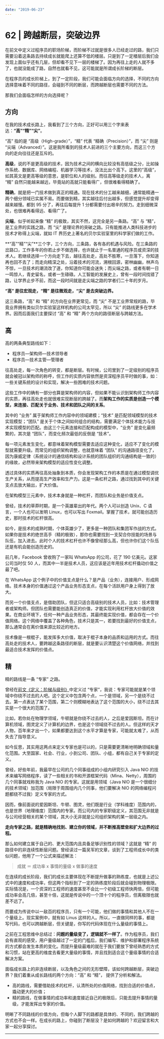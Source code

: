 ```yaml
---
date: "2019-06-23"
---  
```

      
# 62 | 跨越断层，突破边界
在前文中定义过程序员的职场阶梯，而阶梯不过就是很多人已经走过的路，我们只需要沿着这条路去持续成长就能爬上还算不低的楼层。只是到了一定楼层后我们会发现上面似乎还有几层，但却看不见下一层的楼梯了。因为再往上走的人就不多了，也就没能成了路，自然也就看不见，这可能就是所谓成长阶梯的断层。

在程序员的成长阶梯上，到了一定阶段，我们可能会面临方向的选择，不同的方向选择意味着不同的路径，会碰到不同的断层，而跨越断层也需要不同的方法。

那我们会面临怎样的方向选择呢？

## 方向

在我的技术成长路上，我看到了三个方向，正好可以用三个字来表达：**“高”“精”“尖”**。

“高” 指的是 “高级（High-grade）”，“精” 代表 “精确（Precision）”，而 “尖” 则是 “尖端（Advanced）”。这是我所看到的技术人前进的三个主要方向，而这三个方向的走向往往还是互斥的。

**高级**，说的不是更高级的技术，因为技术之间的横向比较没有高低级之分，比如操作系统、数据库、网络编程、机器学习等技术，没法比出个高下。这里的“高级”，如其英文是更高等级的意思，是职位和人的级别。而往高等级走的技术人，离 “精” 自然只能越来越远，毕竟站的高就只能看得广，但很难看得精确了。

<!-- [[[read_end]]] -->

**精确**，就是把一门技术做到真正的精通。现在技术的分工越来越细，通常能精通一两个细分领域已实属不易。而要做到精，其实越往后付出越多，但感觉提升却变得越来越慢。都到 95 分了，再往后每提升 1 分都需要付出艰辛的努力。走到细微深处，也很难再看得远、看得广了。

**尖端**，似乎听起来像 “精” 的极致，其实不然，这完全是另一条路。“高” 与 “精”，是工业界的实践之路，而 “尖” 是理论界的突破之路。只有能推进人类科技进步的技术才称得上尖端，就如 IT 界历史上著名的贝尔实验室里的科学家们做的工作。

**“高”“精”“尖”**三个字，三个方向，三条路，各有各的机遇与风险。在三条路的岔路口，工作多年的你若止步不做选择，也许就止于一名普通的程序员或资深的技术人。若继续选择一个方向走下去，越往高处走，高处不胜寒，一旦落下，你知道再也回不去了；而走向精深之处，沿着技术的河流，溯根回源，密林幽幽，林声鸟不惊，一旦技术的潮流改了道，你知道你可能会迷失；而尖端之路，或者有朝一日一鸣惊人，青史留名，或者一生碌碌。人工智能的发展史上，曾有一段时间找错了路，让学界止步不前，而这一段时间就是走尖端之路的学者们二十年的岁月。

**“高” 是往宏观走，“精” 是往微观走，“尖” 是去突破边界。**

这三条路，“高” 和 “精” 的方向在业界更常见，而 “尖” 不是工业界常规的路，毕竟业界拥有类似贝尔实验室这样机构的公司太罕见，所以 “尖” 的路线更多在学术界。因而后面我们主要探讨 “高” 和 “精” 两个方向的路径断层与跨越方法。

## 高

高的两条典型路线如下：

* 程序员—架构师—技术领导者
* 程序员—技术主管—管理者

往高处走，每一次角色的转变，都是断层。有时候，公司里到了一定级别的程序员就会被冠以架构师的称呼，但工作的实质内容依然是资深程序员平时做的事，如：一些关键系统的设计和实现，解决一些困难的技术问题。

这些工作中的确有一部分也算是架构师的内容，但如果不能认识到架构师工作内容的实质，再往高处走也就很难实现断层的跨越了。而**架构工作的实质是创造一个模型，来连接、匹配关于业务、技术和团队之间的关系**。

其中的 “业务” 属于架构师工作内容中的领域建模；“技术” 是匹配领域模型的技术实现模型；“团队” 是关于个体之间如何组合的结构，需要满足个体技术能力与技术实现模型的匹配。由这三个元素连接和匹配构成的模型中，“业务” 是变化最频繁的，其次是 “团队”，而变化频次最低的反倒是 “技术”。

每一项元素发生变化，都意味着架构模型需要去适应这种变化，适应不了变化的模型就需要升级。而常见的组织架构调整，也就意味着 “团队” 的沟通路径变化了，因为康威定律（系统设计的通信结构和设计系统的团队组织的沟通结构是一致的）的缘故，必然带来架构模型的适应性变化调整。

透过具体的实质再往高处抽象到本质，你会发现架构工作的本质是在通过模型调优生产关系，从而提高生产效率和生产力。这是一条杠杆之路，通过找到其中的关键支点去放大输出，扩大价值。

在架构模型三元素中，技术本身就是一种杠杆，而团队和业务是价值支点。

曾经，技术的草莽时期，是一个英雄辈出的年代。两个人可以创造 Unix、C 语言，一个人也可以发明 Linux，也可以写出 Foxmail。掌握了技术，就可能创造历史，那时技术的杠杆很高。

如今，是技术的成熟时期，个体英雄少了，更多是一种团队和集团军作战的方式。如果你是技术的绝世高手（精的极致），那你也需要找到一支契合你技能的场景与队伍，加入进去。此时个人的技术杠杆也许不像曾经那么高，但也许你们这个队伍还是有机会能创造历史的。

前几年，Facebook 曾收购了一家叫 WhatsApp 的公司，花了 190 亿美元。这家公司当时仅 50 人，而其中一半是技术人员，这应该是近年用技术杠杆撬动价值之最了吧。

在 WhatsApp 这个例子中的价值支点是什么？是产品（业务），连接用户、形成网络。技术本身的价值通过这个产品业务形态支点，在每个活跃用户身上得到了放大。

而另一个价值支点，是借助团队，但这只适合高级别的技术人员，比如：技术管理者或架构师。但团队也需要能创造真正的价值，才能实现利用杠杆放大价值的效果。在商业环境下，任何一种产品业务形态，其最终能实现价值，都会存在一个价值网络。这个网络中覆盖了各种角色，技术只是其一，若要找到最好的价值支点，那么通常会在离价值来源比较近的地方。

技术像是一根棍子，能发挥多大价值，取决于棍子本身的品质和运用的方式。而往高处走的技术人，要跨越这条路径的断层，就是要认识清楚这个价值网络，并找到最适合技术发挥的价值点。

## 精

精的路线是一条 “专家” 之路。

曾经在[前文《定义：阶梯与级别》](https://time.geekbang.org/column/article/41892)中定义过 “专家”，我说：专家可能就是某个领域中你绕不过去的人吧。这个定义中包含两个点，一个是领域，另一个是绕不过去。第一点表达了某个范围，第二个则模糊地表达了这个范围的大小，绕不过去其实是一个很大的范围了。

比如，若你处在物理学领域，牛顿就是你绕不过去的人，之后是爱因斯坦。而在计算机领域，图灵定义了计算机的边界，也是这个领域绕不过去的人。但这样的天才人物，百年来才出一个，如果都要达到这个水平才算是专家，可能就太难了，从而失去了指导意义。

如今反思，其实用这两点来定义专家也是可以的，只是需要更清晰地明确领域和量化范围。大至国家、社会、行业，小到公司、团队、小组，都有自己关于专家的定义。

曾经，好些年前，我最早在公司的几个同事组成的小组内研究引入 Java NIO 的技术来编写网络程序，读了一些相关的书和开源框架代码（Mina、Netty），周围的几个同事就戏称我为 Java NIO 的专家。这就是用领域（Java NIO 是一个很细分的技术领域）加范围（局限于周围组内几个同事，他们要解决 NIO 的网络编程问题都绕不过我）定义专家的方式。

因而，像前面说的爱因斯坦、牛顿、图灵，他们既是行业（学科维度）范围内的，也是世界（地理维度）范围内的专家。而公司内的专家职级定义，其范围无非就是与公司经营相关的某个领域，其大小无非就是公司组织架构的某一层级之内。

**走向专家之路，就是精确地找到、建立你的领域，并不断推高壁垒和扩大边界的过程。**

那么如何建立属于自己的、更大范围内且具备足够识别性的领域？这就是 “精” 的路径中的非连续性断层问题。曾经读过一篇吴军的文章，谈到了工程师成长中的类似问题，他用了一个公式来描述解法：

> 成就 ＝ 成功率 x 事情的量级 x 做事的速度

在连续的成长阶段，我们的成长主要体现在不断提升做事的熟练度，也就是上述公式中的速度和成功率，但这两个指标到了一定的熟练度阶段后就会碰到物理极限。实际情况是，一个资深的工程师的速度甚至不会比一个初级工程师快两倍，但可能成功率会高几倍，甚至十倍，这就是传说中的一个顶十个的程序员，但离极限也就差不远了。

而要成为传说中以一敌百的程序员，只有一个可能，他们做的事情和其他人不在一个量级上。现实案例中，就有如 Linus 这样的人。所以，一直做同样的事，都是写代码，也可以跨越断层，但关键是，你写的代码体现在什么量级的事情上。

之前在工程思维中总结过：**问题的量级变了，逻辑就不一样了**。作为程序员，我们会有直观的感受，用户量级越过了一定的门槛后，我们编写、维护和部署程序系统的方式都会发生本质的变化。而提升量级最难的就在于我们要放下曾经熟悉的方式和习惯，站在更高的维度去看更大量级的事情，并且找到适合这个量级事情的合适解决方案。

面临成长路上的非连续断层，以及角色之间的无形壁障，该如何跨越断层，突破边界？我们着重从成长路线的两个方向：“高” 和 “精”， 提供了分析和解法。

* 高的路线，需要借助技术的杠杆，认清所处的价值网络，找到合适的价值点，撬动更大的价值；
* 精的路线，在做事情的成功率和速度接近自己的极限后，只能去提升事情的量级，才能发挥出专家的价值。

明晰了不同路线的价值方向，但每个人脚下的路都是具体的、不同的，我们跨越的方式也不会一样。在成长的路上，你碰到了断层没？是如何跨越的？欢迎留言和大家一起分享探讨。

* * *